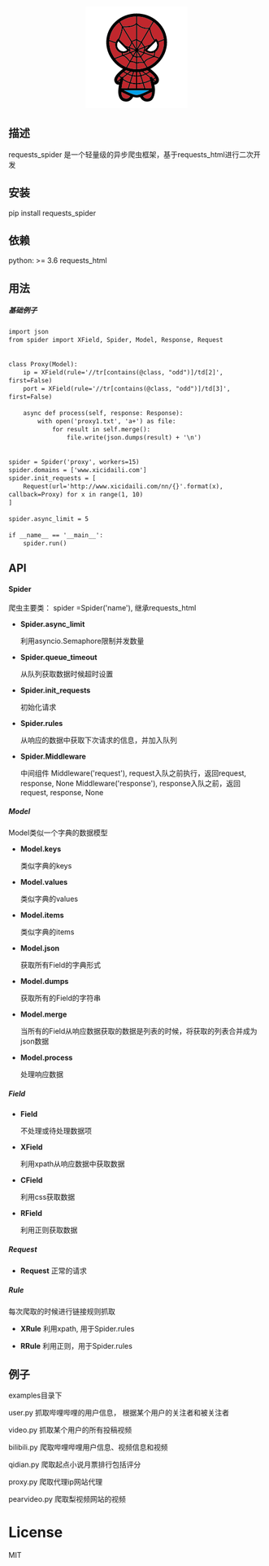 <div align=center>
<img src="./spider.png">
</div>

## 描述
requests_spider 是一个轻量级的异步爬虫框架，基于requests_html进行二次开发

## 安装
pip install requests_spider

## 依赖
python: >= 3.6
requests_html

## 用法
##### 基础例子
```python3
import json
from spider import XField, Spider, Model, Response, Request


class Proxy(Model):
    ip = XField(rule='//tr[contains(@class, "odd")]/td[2]', first=False)
    port = XField(rule='//tr[contains(@class, "odd")]/td[3]', first=False)

    async def process(self, response: Response):
        with open('proxy1.txt', 'a+') as file:
            for result in self.merge():
                file.write(json.dumps(result) + '\n')


spider = Spider('proxy', workers=15)
spider.domains = ['www.xicidaili.com']
spider.init_requests = [
    Request(url='http://www.xicidaili.com/nn/{}'.format(x), callback=Proxy) for x in range(1, 10)
]

spider.async_limit = 5

if __name__ == '__main__':
    spider.run()

```


## API
#### Spider
爬虫主要类： spider =Spider('name'), 继承requests_html

- **Spider.async_limit**

    利用asyncio.Semaphore限制并发数量


- **Spider.queue_timeout**

    从队列获取数据时候超时设置

- **Spider.init_requests**

    初始化请求

- **Spider.rules**

    从响应的数据中获取下次请求的信息，并加入队列

- **Spider.Middleware**

    中间组件
    Middleware('request'), request入队之前执行，返回request, response, None
    Middleware('response'), response入队之前，返回request, response, None


##### Model
Model类似一个字典的数据模型

- **Model.keys**

    类似字典的keys

- **Model.values**

    类似字典的values

- **Model.items**

    类似字典的items

- **Model.json**

    获取所有Field的字典形式

- **Model.dumps**

    获取所有的Field的字符串

- **Model.merge**

    当所有的Field从响应数据获取的数据是列表的时候，将获取的列表合并成为json数据

- **Model.process**

    处理响应数据


##### Field

- **Field**

    不处理或待处理数据项

- **XField**

    利用xpath从响应数据中获取数据

- **CField**

    利用css获取数据

- **RField**

    利用正则获取数据

##### Request

- **Request**
    正常的请求

##### Rule
每次爬取的时候进行链接规则抓取

- **XRule**
    利用xpath, 用于Spider.rules

- **RRule**
    利用正则，用于Spider.rules



## 例子
examples目录下

user.py 抓取哔哩哔哩的用户信息， 根据某个用户的关注者和被关注者

video.py 抓取某个用户的所有投稿视频

bilibili.py 爬取哔哩哔哩用户信息、视频信息和视频

qidian.py 爬取起点小说月票排行包括评分

proxy.py 爬取代理ip网站代理

pearvideo.py 爬取梨视频网站的视频

# License
MIT